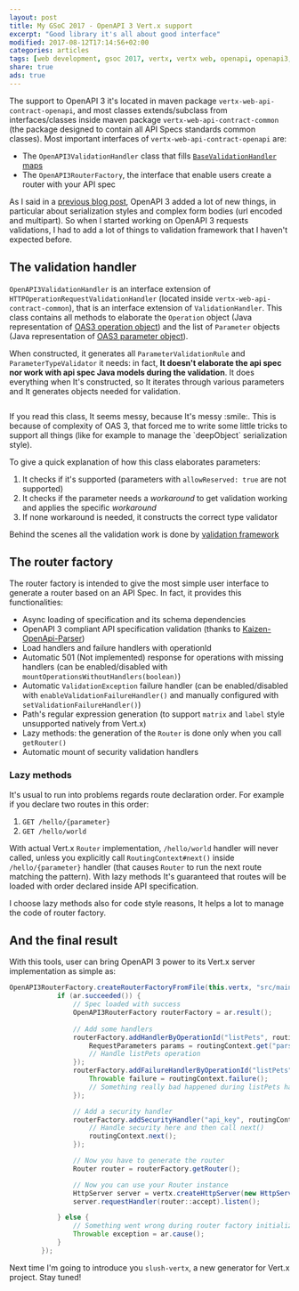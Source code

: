 ```yaml
---
layout: post
title: My GSoC 2017 - OpenAPI 3 Vert.x support
excerpt: "Good library it's all about good interface"
modified: 2017-08-12T17:14:56+02:00
categories: articles
tags: [web development, gsoc 2017, vertx, vertx web, openapi, openapi3, router factory, factory]
share: true
ads: true
---
```


The support to OpenAPI 3 it's located in maven package `vertx-web-api-contract-openapi`, and most classes extends/subclass from interfaces/classes inside maven package `vertx-web-api-contract-common` (the package designed to contain all API Specs standards common classes). Most important interfaces of `vertx-web-api-contract-openapi` are:

* The `OpenAPI3ValidationHandler` class that fills [`BaseValidationHandler` maps](https://slinkydeveloper.github.io/articles/My-GSoC-2017-Validation/#structure-of-validation-framework)
* The `OpenAPI3RouterFactory`, the interface that enable users create a router with your API spec

As I said in a [previous blog post](https://slinkydeveloper.github.io/articles/Whats-New-In-OAS3-Parameters/), OpenAPI 3 added a lot of new things, in particular about serialization styles and complex form bodies (url encoded and multipart). So when I started working on OpenAPI 3 requests validations, I had to add a lot of things to validation framework that I haven't expected before.

## The validation handler
`OpenAPI3ValidationHandler` is an interface extension of `HTTPOperationRequestValidationHandler` (located inside `vertx-web-api-contract-common`), that is an interface extension of `ValidationHandler`. This class contains all methods to elaborate the `Operation` object (Java representation of [OAS3 operation object](https://github.com/OAI/OpenAPI-Specification/blob/master/versions/3.0.0.md#operationObject)) and the list of `Parameter` objects (Java representation of [OAS3 parameter object](https://github.com/OAI/OpenAPI-Specification/blob/master/versions/3.0.0.md#parameterObject)).

When constructed, it generates all `ParameterValidationRule` and `ParameterTypeValidator` it needs: in fact, **It doesn't elaborate the api spec nor work with api spec Java models during the validation**. It does everything when It's constructed, so It iterates through various parameters and It generates objects needed for validation.

<p class="image-pull-right">
<img src="{{ site.url }}/images/messy_code_fry.jpg" alt="">
</p>
If you read this class, It seems messy, because It's messy :smile:. This is because of complexity of OAS 3, that forced me to write some little tricks to support all things (like for example to manage the `deepObject` serialization style).

To give a quick explanation of how this class elaborates parameters:

1. It checks if it's supported (parameters with `allowReserved: true` are not supported)
2. It checks if the parameter needs a _workaround_ to get validation working and applies the specific _workaround_
3. If none workaround is needed, it constructs the correct type validator

Behind the scenes all the validation work is done by [validation framework](https://slinkydeveloper.github.io/articles/My-GSoC-2017-Validation/)

## The router factory
The router factory is intended to give the most simple user interface to generate a router based on an API Spec. In fact, it provides this functionalities:

* Async loading of specification and its schema dependencies
* OpenAPI 3 compliant API specification validation (thanks to [Kaizen-OpenApi-Parser](https://github.com/RepreZen/KaiZen-OpenApi-Parser))
* Load handlers and failure handlers with operationId
* Automatic 501 (Not implemented) response for operations with missing handlers (can be enabled/disabled with `mountOperationsWithoutHandlers(boolean)`)
* Automatic `ValidationException` failure handler (can be enabled/disabled with `enableValidationFailureHandler()` and manually configured with `setValidationFailureHandler()`)
* Path's regular expression generation (to support `matrix` and `label` style unsupported natively from Vert.x)
* Lazy methods: the generation of the `Router` is done only when you call `getRouter()`
* Automatic mount of security validation handlers

### Lazy methods
It's usual to run into problems regards route declaration order. For example if you declare two routes in this order:

1. `GET /hello/{parameter}`
2. `GET /hello/world`

With actual Vert.x `Router` implementation, `/hello/world` handler will never called, unless you explicitly call `RoutingContext#next()` inside `/hello/{parameter}` handler (that causes `Router` to run the next route matching the pattern). With lazy methods It's guaranteed that routes will be loaded with order declared inside API specification.

I choose lazy methods also for code style reasons, It helps a lot to manage the code of router factory.

## And the final result
With this tools, user can bring OpenAPI 3 power to its Vert.x server implementation as simple as:

```java
OpenAPI3RouterFactory.createRouterFactoryFromFile(this.vertx, "src/main/resources/petstore.yaml", ar -> {
            if (ar.succeeded()) {
                // Spec loaded with success
                OpenAPI3RouterFactory routerFactory = ar.result();
                
                // Add some handlers
                routerFactory.addHandlerByOperationId("listPets", routingContext -> {
                    RequestParameters params = routingContext.get("parsedParameters");
                    // Handle listPets operation
                });
                routerFactory.addFailureHandlerByOperationId("listPets", routingContext -> {
                    Throwable failure = routingContext.failure();
                    // Something really bad happened during listPets handling
                });

                // Add a security handler
                routerFactory.addSecurityHandler("api_key", routingContext -> {
                    // Handle security here and then call next()
                    routingContext.next();
                });

                // Now you have to generate the router
                Router router = routerFactory.getRouter();

                // Now you can use your Router instance
                HttpServer server = vertx.createHttpServer(new HttpServerOptions().setPort(8080).setHost("localhost"));
                server.requestHandler(router::accept).listen();

            } else {
                // Something went wrong during router factory initialization
                Throwable exception = ar.cause();
            }
        });
```

Next time I'm going to introduce you `slush-vertx`, a new generator for Vert.x project. Stay tuned!
